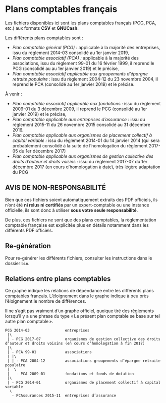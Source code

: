 Plans comptables français
=========================

Les fichiers disponibles ici sont les plans comptables français (PCG, PCA, etc.) aux formats **CSV** et **GNUCash**.

Les différents plans comptables sont :

* _Plan comptable général (PCG) :_ applicable à la majorité des entreprises, issu du règlement 2014-03 consolidé au 1er janvier 2019,
* _Plan comptable associatif (PCA) :_ applicable à la majorité des associations, issu du règlement 99-01 du 16 février 1999, il reprend le PCG (consolidé au au 1er janvier 2019) et le précise,
* _Plan comptable associatif applicable aux groupements d’épargne retraite populaire :_ issu du règlement 2004-12 du 23 novembre 2004, il reprend le PCA (consolidé au 1er janvier 2019) et le précise.

À venir :

* _Plan comptable associatif applicable aux fondations :_ issu du règlement 2009-01 du 3 décembre 2009, il reprend le PCG (consolidé au 1er janvier 2019) et le précise,
* _Plan comptable applicable aux entreprises d’assurance :_ issu du règlement 2015-11 du 26 novembre 2015 consolidé au 31 décembre 2016.
* _Plan comptable applicable aux organismes de placement collectif à capital variable :_ issu du règlement 2014-01 du 14 janvier 2014 (qui sera probablement consolidé à la suite de l’homologation du règlement 2017-05 du 1er décembre 2017)
* _Plan comptable applicable aux organismes de gestion collective des droits d’auteur et droits voisins :_ issu du règlement 2017-07 du 1er décembre 2017 (en cours d’homologation à date), très légère adaptation du PCG

AVIS DE NON-RESPONSABILITÉ
--------------------------

Bien que ces fichiers soient automatiquement extraits des PDF officiels, ils n’ont été **ni relus ni certifiés** par un expert-comptable ou une instance officielle, ils sont donc à utiliser **sous votre seule responsabilité**.

De plus, ces fichiers ne sont que des plans comptables, la règlementation comptable française est explicitée plus en détails notamment dans les différents PDF officiels.

Re-génération
-------------

Pour re-générer les différents fichiers, consulter les instructions dans le dossier `bin`.

Relations entre plans comptables
--------------------------------

Ce graphe indique les relations de dépendance entre les différents plans comptables français. L’éloignement dans le graphe indique à peu près l’éloignement le nombre de différences.

Il ne s’agit pas vraiment d’un graphe officiel, quoique tiré des règlements lorsqu’il y a une phrase du type « Le présent plan comptable se base sur tel autre plan comptable ».

```
PCG 2014-03                entreprises
 |\
 | - PCG 2017-07           organismes de gestion collective des droits d’auteur et droits voisins (en cours d’homologation à fin 2017)
 |\
 | - PCA 99-01             associations
 | |\
 | | - PCA 2004-12         associations groupements d’épargne retraite populaire
 |  \
 |   - PCA 2009-01         fondations et fonds de dotation
 |\
 | - PCG 2014-01           organismes de placement collectif à capital variable
  \
   - PCAssurances 2015-11  entreprises d’assurance
```
